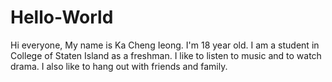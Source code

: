 # Hello-World

Hi everyone,
My name is Ka Cheng Ieong. I'm 18 year old. I am a student in College of Staten Island as a freshman. 
I like to listen to music and to watch drama. I also like to hang out with friends and family. 
